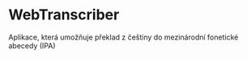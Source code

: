 # WebTranscriber

Aplikace, která umožňuje překlad z češtiny do mezinárodní fonetické abecedy (IPA)
